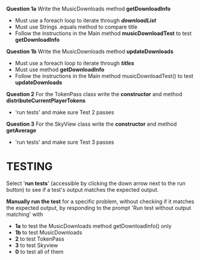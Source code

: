 **Question 1a**   Write the MusicDownloads method **getDownloadInfo**

- Must use a foreach loop to iterate through **_downloadList_**
- Must use Strings .equals method to compare title
- Follow the instructions in the Main method **musicDownloadTest** to test **getDownloadInfo**

**Question 1b**   Write the MusicDownloads method **updateDownloads**

- Must use a foreach loop to iterate through **_titles_**
- Must use method **getDownloadInfo** 
- Follow the instructions in the Main method musicDownloadTest() to test **updateDownloads**

**Question 2**  For the TokenPass class write the **constructor** and method **distributeCurrentPlayerTokens**

- 'run tests' and make sure Test 2 passes 

**Question 3**  For the SkyView class write the **constructor** and method **getAverage**

- 'run tests' and make sure Test 3 passes 

# TESTING

Select '**run tests**' (accessible by clicking the down arrow next to the run button) to see if a test's output matches the expected output.

**Manually run the test** for a specific problem, without checking if it matches the expected output, by responding to the prompt 'Run test without output matching' with

- **1a**  to test the MusicDownloads method getDownloadInfo() only
- **1b**  to test MusicDownloads
- **2**  to test TokenPass
- **3**  to test Skyview
- **0**  to test all of them

